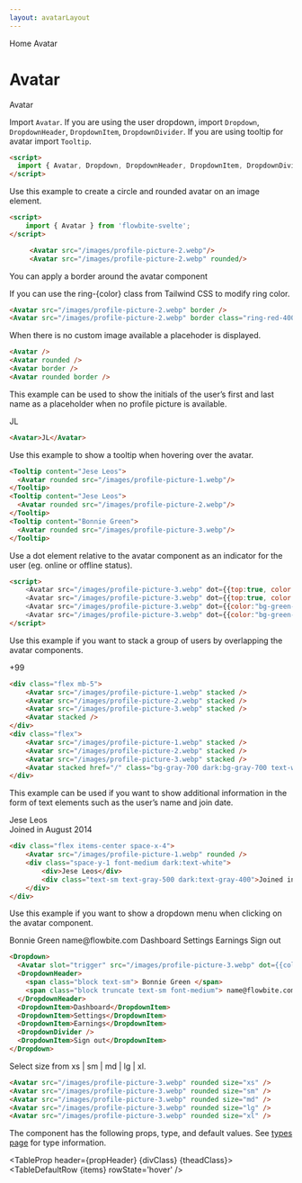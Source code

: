 ```yaml
---
layout: avatarLayout
---
```


<script>
  import Htwo from '../utils/Htwo.svelte'
  import ExampleDiv from '../utils/ExampleDiv.svelte'
  import GitHubSource from '../utils/GitHubSource.svelte'
  import TableProp from '../utils/TableProp.svelte'
  import TableDefaultRow from '../utils/TableDefaultRow.svelte'
  import { Avatar, Dropdown, DropdownHeader, DropdownItem, DropdownDivider, Breadcrumb, BreadcrumbItem, Tooltip } from "$lib/index"
  import { Home } from 'svelte-heros'
  import alertProp from '../props/Avatar.json'
  // Props table
  export let items = alertProp.props
	let propHeader = ['Name', 'Type', 'Default']

	let divClass='w-full relative overflow-x-auto shadow-md sm:rounded-lg py-4'
  let theadClass ='text-xs text-gray-700 uppercase bg-gray-50 dark:bg-gray-700 dark:text-white'

</script>

<Breadcrumb>
  <BreadcrumbItem href="/" icon={Home} variation="solid">Home</BreadcrumbItem>
  <BreadcrumbItem>Avatar</BreadcrumbItem>
</Breadcrumb>

<h1 class="text-3xl w-full dark:text-white pt-8 pb-4">Avatar</h1>

<ExampleDiv>
<GitHubSource href="avatar/Avatar.svelte">Avatar</GitHubSource>
</ExampleDiv>

<Htwo label="Setup" />

Import `Avatar`.
If you are using the user dropdown, import `Dropdown`, `DropdownHeader`, `DropdownItem`, `DropdownDivider`.
If you are using tooltip for avatar import `Tooltip`.

```html
<script>
  import { Avatar, Dropdown, DropdownHeader, DropdownItem, DropdownDivider, Tooltip } from "flowbite-svelte"
</script>
```

<Htwo label="Default avatar" />

<p>Use this example to create a circle and rounded avatar on an image element.</p>

<ExampleDiv>
<div class="flex space-x-4">
<Avatar src="/images/profile-picture-2.webp"/>
<Avatar src="/images/profile-picture-2.webp" rounded/>
</div>
</ExampleDiv>

```html
<script>
	import { Avatar } from 'flowbite-svelte';
</script>

	 <Avatar src="/images/profile-picture-2.webp"/>
	 <Avatar src="/images/profile-picture-2.webp" rounded/>
```

<Htwo label="Bordered" />

<p>You can apply a border around the avatar component</p>
<p>If you can use the ring-&#123;color&#125; class from Tailwind CSS to modify ring color.</p>

<ExampleDiv class="flex space-x-4">
  <Avatar src="/images/profile-picture-2.webp" border/>
  <Avatar src="/images/profile-picture-2.webp" border class="ring-red-400 dark:ring-red-300"/>
</ExampleDiv>

```html
<Avatar src="/images/profile-picture-2.webp" border />
<Avatar src="/images/profile-picture-2.webp" border class="ring-red-400 dark:ring-red-300" />
```

<Htwo label="Placeholder" />

<p>When there is no custom image available a placehoder is displayed.</p>

<ExampleDiv class="flex space-x-4">
  <Avatar />
  <Avatar rounded />
  <Avatar border />
  <Avatar rounded border />
</ExampleDiv>

```html
<Avatar />
<Avatar rounded />
<Avatar border />
<Avatar rounded border />
```

<Htwo label="Placeholder initials" />

This example can be used to show the initials of the user’s first and last name as a placeholder when no profile picture is available.

<ExampleDiv>
  <Avatar>JL</Avatar>
</ExampleDiv>

```html
<Avatar>JL</Avatar>
```

<Htwo label="Avatar tooltip" />

Use this example to show a tooltip when hovering over the avatar.

<ExampleDiv class="flex space-x-4">
<Tooltip content="Jese Leos">
  <Avatar rounded src="/images/profile-picture-1.webp"/>
</Tooltip>
<Tooltip content="Jese Leos">
  <Avatar rounded src="/images/profile-picture-2.webp"/>
</Tooltip>
<Tooltip content="Bonnie Green">
  <Avatar rounded src="/images/profile-picture-3.webp"/>
</Tooltip>
</ExampleDiv>

```html
<Tooltip content="Jese Leos">
  <Avatar rounded src="/images/profile-picture-1.webp"/>
</Tooltip>
<Tooltip content="Jese Leos">
  <Avatar rounded src="/images/profile-picture-2.webp"/>
</Tooltip>
<Tooltip content="Bonnie Green">
  <Avatar rounded src="/images/profile-picture-3.webp"/>
</Tooltip>
```

<Htwo label="Dot indicator" />

<p>Use a dot element relative to the avatar component as an indicator for the user (eg. online or offline status).</p>

<ExampleDiv class="flex space-x-4 flex-wrap">
  <Avatar src="/images/profile-picture-3.webp" dot={{top:true, color:"bg-red-400"}}/>
  <Avatar src="/images/profile-picture-3.webp" dot={{top:true, color:"bg-red-400"}} rounded />
  <Avatar src="/images/profile-picture-3.webp" dot={{color:"bg-green-400"}}/>
  <Avatar src="/images/profile-picture-3.webp" dot={{color:"bg-green-400"}} rounded/>
  <!-- for positioning tests purpose
  <Avatar src="/images/profile-picture-3.webp" dotColor="bg-red-400" border />
  <Avatar src="/images/profile-picture-3.webp" dotColor="bg-green-400" size="sm"/>
  <Avatar src="/images/profile-picture-3.webp" dotColor="bg-green-400" rounded size="sm"/>
  <Avatar src="/images/profile-picture-3.webp" dotColor="bg-green-400" size="sm"/>
  <Avatar src="/images/profile-picture-3.webp" dotColor="bg-green-400" size="sm" dotTop/>
  <Avatar src="/images/profile-picture-3.webp" dotColor="bg-green-400" rounded dotTop size="sm"/>
  <Avatar src="/images/profile-picture-3.webp" dotColor="bg-green-400" size="xs"/>
  <Avatar src="/images/profile-picture-3.webp" dotColor="bg-green-400" rounded size="xs"/>
  <Avatar src="/images/profile-picture-3.webp" dotColor="bg-green-400" size="xs"/>
  <Avatar src="/images/profile-picture-3.webp" dotColor="bg-green-400" size="xs" dotTop/>
  <Avatar src="/images/profile-picture-3.webp" dotColor="bg-green-400" rounded dotTop size="xs"/>
  <Avatar src="/images/profile-picture-3.webp" dotColor="bg-green-400" size="lg"/>
  <Avatar src="/images/profile-picture-3.webp" dotColor="bg-green-400" rounded size="lg"/>
  <Avatar src="/images/profile-picture-3.webp" dotColor="bg-green-400" size="lg"/>
  <Avatar src="/images/profile-picture-3.webp" dotColor="bg-green-400" size="lg" dotTop/>
  <Avatar src="/images/profile-picture-3.webp" dotColor="bg-green-400" rounded dotTop size="lg"/>
  <Avatar src="/images/profile-picture-3.webp" dotColor="bg-green-400" size="xl"/>
  <Avatar src="/images/profile-picture-3.webp" dotColor="bg-green-400" rounded size="xl"/>
  <Avatar src="/images/profile-picture-3.webp" dotColor="bg-green-400" size="xl"/>
  <Avatar src="/images/profile-picture-3.webp" dotColor="bg-green-400" size="xl" dotTop/>
  <Avatar src="/images/profile-picture-3.webp" dotColor="bg-green-400" rounded dotTop size="xl"/>
  -->
</ExampleDiv>

```html
<script>
	<Avatar src="/images/profile-picture-3.webp" dot={{top:true, color:"bg-red-400"}}/>
	<Avatar	src="/images/profile-picture-3.webp" dot={{top:true, color:"bg-red-400"}} rounded />
	<Avatar	src="/images/profile-picture-3.webp" dot={{color:"bg-green-400"}}/>
	<Avatar	src="/images/profile-picture-3.webp" dot={{color:"bg-green-400"}} rounded/>
</script>
```

<Htwo label="Stacked" />

<p>Use this example if you want to stack a group of users by overlapping the avatar components.</p>

<ExampleDiv>
<div class="flex mb-5">
<Avatar src="/images/profile-picture-1.webp" stacked/>
<Avatar src="/images/profile-picture-2.webp" stacked />
<Avatar src="/images/profile-picture-3.webp" stacked />
<Avatar stacked />
</div>
<div class="flex">
<Avatar src="/images/profile-picture-1.webp" stacked />
<Avatar src="/images/profile-picture-2.webp" stacked />
<Avatar src="/images/profile-picture-3.webp" stacked />
<Avatar stacked href="/" class="bg-gray-700 text-white hover:bg-gray-600">+99</Avatar>
</div>
</ExampleDiv>

```html
<div class="flex mb-5">
	<Avatar src="/images/profile-picture-1.webp" stacked />
	<Avatar src="/images/profile-picture-2.webp" stacked />
	<Avatar src="/images/profile-picture-3.webp" stacked />
	<Avatar stacked />
</div>
<div class="flex">
	<Avatar src="/images/profile-picture-1.webp" stacked />
	<Avatar src="/images/profile-picture-2.webp" stacked />
	<Avatar src="/images/profile-picture-3.webp" stacked />
	<Avatar stacked href="/" class="bg-gray-700 dark:bg-gray-700 text-white hover:bg-gray-600">+99</Avatar>
</div>
```

<Htwo label="Avatar text" />

<p>This example can be used if you want to show additional information in the form of text elements such as the user’s name and join date.</p>

<ExampleDiv>
<div class="flex items-center space-x-4">
    <Avatar src="/images/profile-picture-1.webp" rounded/>
    <div class="space-y-1 font-medium dark:text-white">
        <div>Jese Leos</div>
        <div class="text-sm text-gray-500 dark:text-gray-400">Joined in August 2014</div>
    </div>
</div>
</ExampleDiv>

```html
<div class="flex items-center space-x-4">
	<Avatar src="/images/profile-picture-1.webp" rounded />
	<div class="space-y-1 font-medium dark:text-white">
		<div>Jese Leos</div>
		<div class="text-sm text-gray-500 dark:text-gray-400">Joined in August 2014</div>
	</div>
</div>
```

<Htwo label="User dropdown" />

Use this example if you want to show a dropdown menu when clicking on the avatar component.

<ExampleDiv class="flex justify-center h-64">
  <Dropdown>
    <Avatar slot="trigger" src="/images/profile-picture-3.webp" dot={{color:'bg-green-400'}} />
    <DropdownHeader>
      <span class="block text-sm"> Bonnie Green </span>
      <span class="block truncate text-sm font-medium"> name@flowbite.com </span>
    </DropdownHeader>
    <DropdownItem>Dashboard</DropdownItem>
    <DropdownItem>Settings</DropdownItem>
    <DropdownItem>Earnings</DropdownItem>
    <DropdownDivider />
    <DropdownItem>Sign out</DropdownItem>
  </Dropdown>
</ExampleDiv>

```html
<Dropdown>
  <Avatar slot="trigger" src="/images/profile-picture-3.webp" dot={{color:'bg-green-400'}} />
  <DropdownHeader>
    <span class="block text-sm"> Bonnie Green </span>
    <span class="block truncate text-sm font-medium"> name@flowbite.com </span>
  </DropdownHeader>
  <DropdownItem>Dashboard</DropdownItem>
  <DropdownItem>Settings</DropdownItem>
  <DropdownItem>Earnings</DropdownItem>
  <DropdownDivider />
  <DropdownItem>Sign out</DropdownItem>
</Dropdown>
```

<Htwo label="Sizes" />

<p>Select size from  xs | sm | md | lg | xl.</p>

<ExampleDiv>
<div class=" flex flex-wrap justify-center space-x-4">
<Avatar src="/images/profile-picture-3.webp" rounded size="xs" />
<Avatar src="/images/profile-picture-3.webp" rounded size="sm" />
<Avatar src="/images/profile-picture-3.webp" rounded size="md" />
<Avatar src="/images/profile-picture-3.webp" rounded size="lg" />
<Avatar src="/images/profile-picture-3.webp" rounded size="xl" />
</div>
</ExampleDiv>

```html
<Avatar src="/images/profile-picture-3.webp" rounded size="xs" />
<Avatar src="/images/profile-picture-3.webp" rounded size="sm" />
<Avatar src="/images/profile-picture-3.webp" rounded size="md" />
<Avatar src="/images/profile-picture-3.webp" rounded size="lg" />
<Avatar src="/images/profile-picture-3.webp" rounded size="xl" />
```

<Htwo label="Props" />

<p>The component has the following props, type, and default values. See <a href="/pages/types">types 
 page</a> for type information.</p>

<TableProp header={propHeader} {divClass} {theadClass}>
<TableDefaultRow {items} rowState='hover' />
</TableProp>
